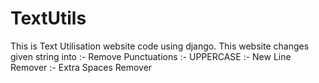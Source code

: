 # TextUtils
This is Text Utilisation website code using django.
This website changes given string into 
:- Remove Punctuations
:- UPPERCASE
:- New Line Remover
:- Extra Spaces Remover
